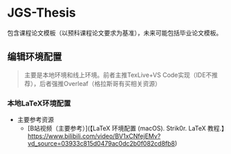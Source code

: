 # JGS-Thesis
包含课程论文模板（以预科课程论文要求为基准），未来可能包括毕业论文模板。
## 编辑环境配置
> 主要是本地环境和线上环境。前者主推TexLive+VS Code实现（IDE不推荐），后者强推Overleaf（格拉斯哥有买相关资源）

### 本地LaTeX环境配置
- 主要参考资源
  - [B站视频（主要参考）](【LaTeX 环境配置 (macOS). Strik0r. LaTeX 教程.】https://www.bilibili.com/video/BV1xCNfejEMv?vd_source=03933c815d0479ac0dc2b0f082cd8fb8)
